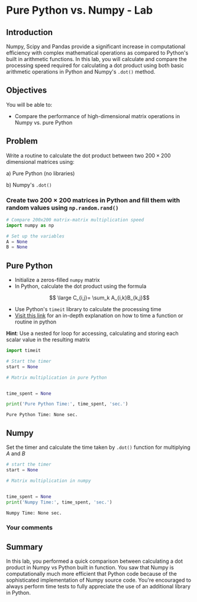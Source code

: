 
# Pure Python vs. Numpy - Lab

## Introduction 

Numpy, Scipy and Pandas provide a significant increase in computational efficiency with complex mathematical operations as compared to Python's built in arithmetic functions. In this lab, you will calculate and compare the processing speed required for calculating a dot product using both basic arithmetic operations in Python and Numpy's `.dot()` method. 

## Objectives
You will be able to:
* Compare the performance of high-dimensional matrix operations in Numpy vs. pure Python

## Problem 

Write a routine to calculate the dot product between two $200 \times 200$ dimensional matrices using:

a) Pure Python (no libraries)

b) Numpy's `.dot()`


### Create two $200 \times 200$ matrices in Python and fill them with random values using `np.random.rand()` 


```python
# Compare 200x200 matrix-matrix multiplication speed
import numpy as np

# Set up the variables
A = None
B = None
```

## Pure Python

* Initialize a zeros-filled `numpy` matrix
* In Python, calculate the dot product using the formula 


$$ \large C_{i,j}= \sum_k A_{i,k}B_{k,j}$$


* Use Python's `timeit` library to calculate the processing time
* [Visit this link](https://www.pythoncentral.io/time-a-python-function/) for an in-depth explanation on how to time a function or routine in python

**Hint**: Use a nested for loop for accessing, calculating and storing each scalar value in the resulting matrix


```python
import timeit

# Start the timer
start = None

# Matrix multiplication in pure Python


time_spent = None

print('Pure Python Time:', time_spent, 'sec.')
```

    Pure Python Time: None sec.


## Numpy 
Set the timer and calculate the time taken by `.dot()` function for multiplying $A$ and $B$ 



```python
# start the timer
start = None

# Matrix multiplication in numpy


time_spent = None
print('Numpy Time:', time_spent, 'sec.')
```

    Numpy Time: None sec.


### Your comments

## Summary

In this lab, you performed a quick comparison between calculating a dot product in Numpy vs Python built in function. You saw that Numpy is computationally much more efficient that Python code because of the sophisticated implementation of Numpy source code. You're encouraged to always perform time tests to fully appreciate the use of an additional library in Python. 
